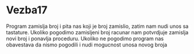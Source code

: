 # Vezba17

Program zamislja broj i pita nas koji je broj zamislio, zatim nam nudi unos sa tastature. Ukoliko pogodimo zamisljeni broj racunar nam potvrdjuje zamislja novi broj i ponavlja proceduru. Ukoliko ne pogodimo program nas obavestava da nismo pogodili i nudi mogucnost unosa novog broja
